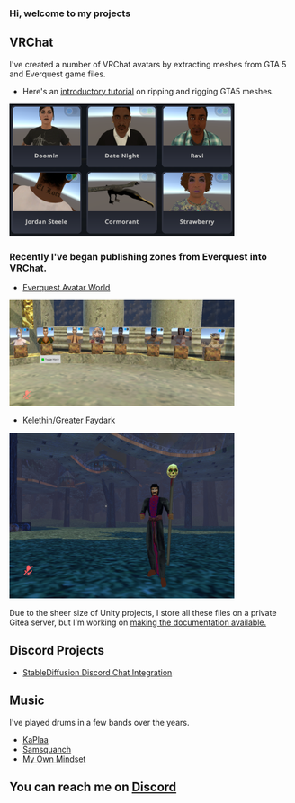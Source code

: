 ### Hi, welcome to my projects

## VRChat
I've created a number of VRChat avatars by extracting meshes from GTA 5 and Everquest game files.
- Here's an [introductory tutorial](https://www.youtube.com/watch?v=U-TJACOPOtw) on ripping and rigging GTA5 meshes.
<img src="images/vrchatavatars.PNG" width="400px">


### Recently I've began publishing zones from Everquest into VRChat.
- [Everquest Avatar World](https://vrchat.com/home/content/worlds/wrld_5b0cea15-667a-4d3b-bb5e-3802cecce593)<br>
<img src="images/eqavatars.PNG" width="400px">

- [Kelethin/Greater Faydark](https://vrchat.com/home/world/wrld_ffbd56f2-e800-4ef0-895a-ed30611378cd)<br>
<img src="images/kelethin.PNG" width="400px">

Due to the sheer size of Unity projects, I store all these files on a private Gitea server, but I'm working on [making the documentation available.](https://github.com/mundiplaga/vrchat/wiki)

## Discord Projects

- [StableDiffusion Discord Chat Integration](https://github.com/mundiplaga/jester-bot)

## Music
I've played drums in a few bands over the years.

- [KaPlaa](https://kaplaa.bandcamp.com/)
- [Samsquanch](https://samsquanchyeah.bandcamp.com/album/ocelot-of-problems)
- [My Own Mindset](https://myownmindset.bandcamp.com/track/all-your-stories)

## You can reach me on [Discord](https://discordapp.com/users/mundiplaga)